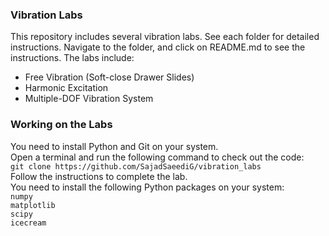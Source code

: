 ### Vibration Labs
This repository includes several vibration labs. See each folder for detailed instructions. Navigate to the folder, and click on README.md to see the instructions. 
The labs include:
* Free Vibration (Soft-close Drawer Slides)
* Harmonic Excitation
* Multiple-DOF Vibration System

### Working on the Labs
You need to install Python and Git on your system.\
Open a terminal and run the following command to check out the code:\
`git clone https://github.com/SajadSaeediG/vibration_labs`\
Follow the instructions to complete the lab.\
You need to install the following Python packages on your system:\
`numpy`\
`matplotlib`\
`scipy`\
`icecream`

